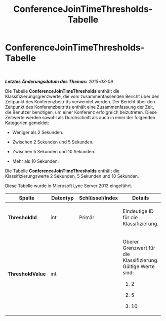 ﻿---
title: ConferenceJoinTimeThresholds-Tabelle
TOCTitle: ConferenceJoinTimeThresholds-Tabelle
ms:assetid: 3944d724-bdd8-4d1c-a2af-933ee8141529
ms:mtpsurl: https://technet.microsoft.com/de-de/library/JJ204809(v=OCS.15)
ms:contentKeyID: 49293708
ms.date: 05/19/2016
mtps_version: v=OCS.15
ms.translationtype: HT
---

# ConferenceJoinTimeThresholds-Tabelle

 

_**Letztes Änderungsdatum des Themas:** 2015-03-09_

Die Tabelle **ConferenceJoinTimeThresholds** enthält die Klassifizierungsgrenzwerte, die vom zusammenfassenden Bericht über den Zeitpunkt des Konferenzbeitritts verwendet werden. Der Bericht über den Zeitpunkt des Konferenzbeitritts enthält eine Zusammenfassung der Zeit, die Benutzer benötigen, um einer Konferenz erfolgreich beizutreten. Diese Zeitwerte werden sowohl als Durchschnitt als auch in einer der folgenden Kategorien gemeldet:

  - Weniger als 2 Sekunden.

  - Zwischen 2 Sekunden und 5 Sekunden.

  - Zwischen 5 Sekunden und 10 Sekunden.

  - Mehr als 10 Sekunden.

Die Tabelle **ConferenceJoinTimeThresholds** enthält die Klassifizierungswerte 2 Sekunden, 5 Sekunden und 10 Sekunden.

Diese Tabelle wurde in Microsoft Lync Server 2013 eingeführt.


<table>
<colgroup>
<col style="width: 25%" />
<col style="width: 25%" />
<col style="width: 25%" />
<col style="width: 25%" />
</colgroup>
<thead>
<tr class="header">
<th>Spalte</th>
<th>Datentyp</th>
<th>Schlüssel/Index</th>
<th>Details</th>
</tr>
</thead>
<tbody>
<tr class="odd">
<td><p><strong>ThresholdId</strong></p></td>
<td><p>int</p></td>
<td><p>Primär</p></td>
<td><p>Eindeutige ID für die Klassifizierung.</p></td>
</tr>
<tr class="even">
<td><p><strong>ThresholdValue</strong></p></td>
<td><p>int</p></td>
<td><p></p></td>
<td><p>Oberer Grenzwert für die Klassifizierung. Gültige Werte sind:</p>
<ol>
<li><p>2</p></li>
<li><p>5</p></li>
<li><p>10</p></li>
</ol></td>
</tr>
</tbody>
</table>

